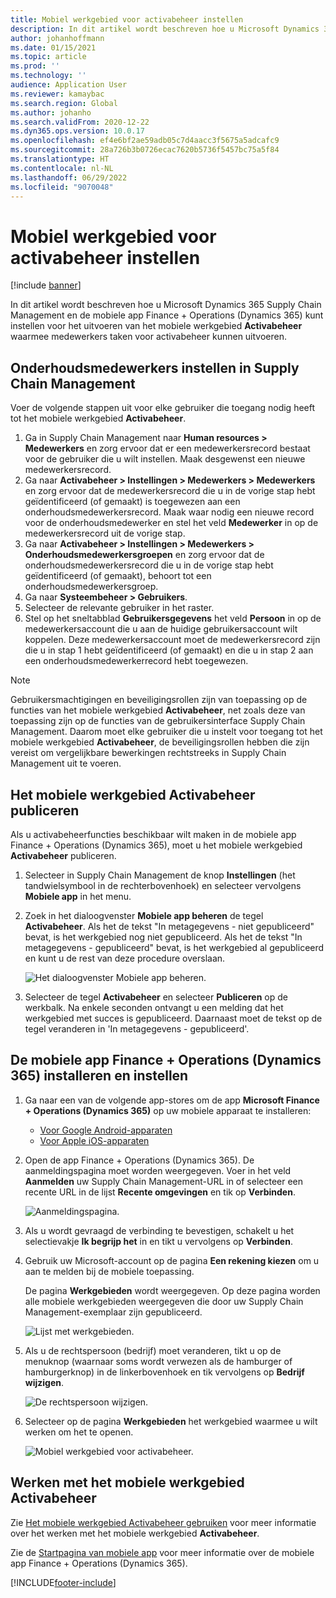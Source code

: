 ```yaml
---
title: Mobiel werkgebied voor activabeheer instellen
description: In dit artikel wordt beschreven hoe u Microsoft Dynamics 365 Supply Chain Management en de mobiele app Finance + Operations (Dynamics 365) kunt instellen voor het uitvoeren van het mobiele werkgebied Activabeheer waarmee medewerkers taken voor activabeheer kunnen uitvoeren.
author: johanhoffmann
ms.date: 01/15/2021
ms.topic: article
ms.prod: ''
ms.technology: ''
audience: Application User
ms.reviewer: kamaybac
ms.search.region: Global
ms.author: johanho
ms.search.validFrom: 2020-12-22
ms.dyn365.ops.version: 10.0.17
ms.openlocfilehash: ef4e6bf2ae59adb05c7d4aacc3f5675a5adcafc9
ms.sourcegitcommit: 28a726b3b0726ecac7620b5736f5457bc75a5f84
ms.translationtype: HT
ms.contentlocale: nl-NL
ms.lasthandoff: 06/29/2022
ms.locfileid: "9070048"
---
```

# <a name="set-up-the-asset-management-mobile-workspace"></a>Mobiel werkgebied voor activabeheer instellen

[!include [banner](../includes/banner.md)]

In dit artikel wordt beschreven hoe u Microsoft Dynamics 365 Supply Chain Management en de mobiele app Finance + Operations (Dynamics 365) kunt instellen voor het uitvoeren van het mobiele werkgebied **Activabeheer** waarmee medewerkers taken voor activabeheer kunnen uitvoeren.

## <a name="set-up-maintenance-worker-users-in-supply-chain-management"></a>Onderhoudsmedewerkers instellen in Supply Chain Management

Voer de volgende stappen uit voor elke gebruiker die toegang nodig heeft tot het mobiele werkgebied **Activabeheer**.

1. Ga in Supply Chain Management naar **Human resources \> Medewerkers** en zorg ervoor dat er een medewerkersrecord bestaat voor de gebruiker die u wilt instellen. Maak desgewenst een nieuwe medewerkersrecord.
1. Ga naar **Activabeheer \> Instellingen \> Medewerkers \> Medewerkers** en zorg ervoor dat de medewerkersrecord die u in de vorige stap hebt geïdentificeerd (of gemaakt) is toegewezen aan een onderhoudsmedewerkersrecord. Maak waar nodig een nieuwe record voor de onderhoudsmedewerker en stel het veld **Medewerker** in op de medewerkersrecord uit de vorige stap.
1. Ga naar **Activabeheer \> Instellingen \> Medewerkers \> Onderhoudsmedewerkersgroepen** en zorg ervoor dat de onderhoudsmedewerkersrecord die u in de vorige stap hebt geïdentificeerd (of gemaakt), behoort tot een onderhoudsmedewerkersgroep.
1. Ga naar **Systeembeheer \> Gebruikers**.
1. Selecteer de relevante gebruiker in het raster.
1. Stel op het sneltabblad **Gebruikersgegevens** het veld **Persoon** in op de medewerkersaccount die u aan de huidige gebruikersaccount wilt koppelen. Deze medewerkersaccount moet de medewerkersrecord zijn die u in stap 1 hebt geïdentificeerd (of gemaakt) en die u in stap 2 aan een onderhoudsmedewerkerrecord hebt toegewezen.

> [!NOTE]
> Gebruikersmachtigingen en beveiligingsrollen zijn van toepassing op de functies van het mobiele werkgebied **Activabeheer**, net zoals deze van toepassing zijn op de functies van de gebruikersinterface Supply Chain Management. Daarom moet elke gebruiker die u instelt voor toegang tot het mobiele werkgebied **Activabeheer**, de beveiligingsrollen hebben die zijn vereist om vergelijkbare bewerkingen rechtstreeks in Supply Chain Management uit te voeren.

## <a name="publish-the-asset-management-mobile-workspace"></a>Het mobiele werkgebied Activabeheer publiceren

Als u activabeheerfuncties beschikbaar wilt maken in de mobiele app Finance + Operations (Dynamics 365), moet u het mobiele werkgebied **Activabeheer** publiceren.

1. Selecteer in Supply Chain Management de knop **Instellingen** (het tandwielsymbool in de rechterbovenhoek) en selecteer vervolgens **Mobiele app** in het menu.
1. Zoek in het dialoogvenster **Mobiele app beheren** de tegel **Activabeheer**. Als het de tekst "In metagegevens - niet gepubliceerd" bevat, is het werkgebied nog niet gepubliceerd. Als het de tekst "In metagegevens - gepubliceerd" bevat, is het werkgebied al gepubliceerd en kunt u de rest van deze procedure overslaan.

    ![Het dialoogvenster Mobiele app beheren.](media/mobile-workspaces.png "Het dialoogvenster Mobiele app beheren")

1. Selecteer de tegel **Activabeheer** en selecteer **Publiceren** op de werkbalk. Na enkele seconden ontvangt u een melding dat het werkgebied met succes is gepubliceerd. Daarnaast moet de tekst op de tegel veranderen in 'In metagegevens - gepubliceerd'.

## <a name="install-and-set-up-the-finance-and-operations-dynamics-365-mobile-app"></a>De mobiele app Finance + Operations (Dynamics 365) installeren en instellen

1. Ga naar een van de volgende app-stores om de app **Microsoft Finance + Operations (Dynamics 365)** op uw mobiele apparaat te installeren:

    - [Voor Google Android-apparaten](https://go.microsoft.com/fwlink/?linkid=850662)
    - [Voor Apple iOS-apparaten](https://go.microsoft.com/fwlink/?linkid=850663)

1. Open de app Finance + Operations (Dynamics 365). De aanmeldingspagina moet worden weergegeven. Voer in het veld **Aanmelden** uw Supply Chain Management-URL in of selecteer een recente URL in de lijst **Recente omgevingen** en tik op **Verbinden**.

    ![Aanmeldingspagina.](media/mobile-app-sign-in.png "Aanmeldingspagina")

1. Als u wordt gevraagd de verbinding te bevestigen, schakelt u het selectievakje **Ik begrijp het** in en tikt u vervolgens op **Verbinden**.
1. Gebruik uw Microsoft-account op de pagina **Een rekening kiezen** om u aan te melden bij de mobiele toepassing.

    De pagina **Werkgebieden** wordt weergegeven. Op deze pagina worden alle mobiele werkgebieden weergegeven die door uw Supply Chain Management-exemplaar zijn gepubliceerd.

    ![Lijst met werkgebieden.](media/mobile-app-workspaces.png "Lijst met werkgebieden")

1. Als u de rechtspersoon (bedrijf) moet veranderen, tikt u op de menuknop (waarnaar soms wordt verwezen als de hamburger of hamburgerknop) in de linkerbovenhoek en tik vervolgens op **Bedrijf wijzigen**.

    ![De rechtspersoon wijzigen.](media/mobile-app-change-comp.png "De rechtspersoon wijzigen")

1. Selecteer op de pagina **Werkgebieden** het werkgebied waarmee u wilt werken om het te openen.

    ![Mobiel werkgebied voor activabeheer.](media/mobile-app-asset-workspace.png "Mobiel werkgebied voor activabeheer")

## <a name="work-with-the-asset-management-mobile-workspace"></a>Werken met het mobiele werkgebied Activabeheer

Zie [Het mobiele werkgebied Activabeheer gebruiken](asset-management-mobile-workspace.md) voor meer informatie over het werken met het mobiele werkgebied **Activabeheer**.

Zie de [Startpagina van mobiele app](../../fin-ops-core/dev-itpro/mobile-apps/Mobile-app-home-page.md) voor meer informatie over de mobiele app Finance + Operations (Dynamics 365).


[!INCLUDE[footer-include](../../includes/footer-banner.md)]
